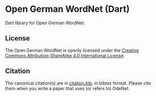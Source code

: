 Open German WordNet (Dart)
==========================

Dart library for Open German WordNet.

## License

The Open German WordNet is openly licensed under the
[Creative Commons Attribution-ShareAlike 4.0 International License](https://creativecommons.org/licenses/by-sa/4.0/).

## Citation

The canonical citation(s) are in
[citation.bib](https://github.com/hdaSprachtechnologie/odenet/blob/master/citation.bib),
in bibtex format. Please cite them when you write a paper that uses (or
refers to) OdeNet.
